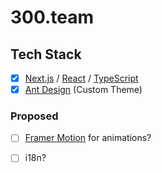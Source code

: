 # 300.team

## Tech Stack

- [X] [Next.js](https://nextjs.org/showcase) / [React](https://reactjs.org/) / [TypeScript](https://www.typescriptlang.org/)
- [X] [Ant Design](https://ant.design/) (Custom Theme)

### Proposed

- [ ] [Framer Motion](https://www.framer.com/motion/) for animations?
- [ ] i18n?

